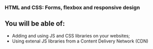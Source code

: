 ### HTML and CSS: Forms, flexbox and responsive design

## You will be able of:

- Adding and using JS and CSS libraries on your websites;
- Using extenal JS libraries from a Content Delivery Network (CDN)
